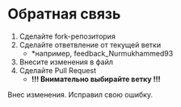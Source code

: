 # Обратная связь 
1. Сделайте fork-репозитория
2. Сделайте ответвление от текущей ветки
   - *например, feedback_Nurmukhammed93
3. Внесите изменения в файл
4. Сделайте Pull Request
   - **!!! Внимательно выбирайте ветку !!!** 


Внес изменения. Исправил свою ошибку.